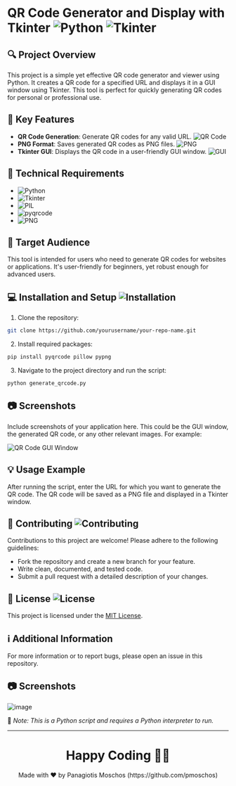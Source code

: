 # QR Code Generator and Display with Tkinter ![Python](https://img.shields.io/badge/Python-3.x-blue.svg) ![Tkinter](https://img.shields.io/badge/Tkinter-GUI-blue)

## :mag: Project Overview
This project is a simple yet effective QR code generator and viewer using Python. It creates a QR code for a specified URL and displays it in a GUI window using Tkinter. This tool is perfect for quickly generating QR codes for personal or professional use.

## :star2: Key Features
- **QR Code Generation**: Generate QR codes for any valid URL. ![QR Code](https://img.shields.io/badge/QR%20Code-Generation-green)
- **PNG Format**: Saves generated QR codes as PNG files. ![PNG](https://img.shields.io/badge/Format-PNG-orange)
- **Tkinter GUI**: Displays the QR code in a user-friendly GUI window. ![GUI](https://img.shields.io/badge/GUI-Tkinter-blueviolet)

## :wrench: Technical Requirements
- ![Python](https://img.shields.io/badge/Python-3.x-blue.svg)
- ![Tkinter](https://img.shields.io/badge/Tkinter-GUI-blue)
- ![PIL](https://img.shields.io/badge/PIL-Python%20Imaging%20Library-yellowgreen)
- ![pyqrcode](https://img.shields.io/badge/pyqrcode-Library-red)
- ![PNG](https://img.shields.io/badge/PNG%20Module-Library-lightgrey)

## :busts_in_silhouette: Target Audience
This tool is intended for users who need to generate QR codes for websites or applications. It's user-friendly for beginners, yet robust enough for advanced users.

## :computer: Installation and Setup ![Installation](https://img.shields.io/badge/Installation-Setup-9cf)
1. Clone the repository:
```bash
git clone https://github.com/yourusername/your-repo-name.git
```

2. Install required packages:
```bash
pip install pyqrcode pillow pypng
```

3. Navigate to the project directory and run the script:
```bash
python generate_qrcode.py
```

## :camera: Screenshots
Include screenshots of your application here. This could be the GUI window, the generated QR code, or any other relevant images. For example:

![QR Code GUI Window](path/to/your/screenshot.png)

## :bulb: Usage Example
After running the script, enter the URL for which you want to generate the QR code. The QR code will be saved as a PNG file and displayed in a Tkinter window.

## :handshake: Contributing ![Contributing](https://img.shields.io/badge/Contributions-Welcome-brightgreen)
Contributions to this project are welcome! Please adhere to the following guidelines:
- Fork the repository and create a new branch for your feature.
- Write clean, documented, and tested code.
- Submit a pull request with a detailed description of your changes.

## :page_facing_up: License ![License](https://img.shields.io/badge/license-MIT-green)
This project is licensed under the [MIT License](LICENSE).

## :information_source: Additional Information
For more information or to report bugs, please open an issue in this repository.

## :camera: Screenshots
![image](https://github.com/pmoschos/pmoschos/assets/133533759/4c096dd3-fe4d-4466-97e3-c11476e49498)


🔗 *Note: This is a Python script and requires a Python interpreter to run.*

---

<h1 align=center>Happy Coding 👨‍💻 </h1>

<p align="center">
  Made with ❤️ by Panagiotis Moschos (https://github.com/pmoschos)
</p>
